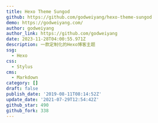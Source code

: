 ```yaml
---
title: Hexo Theme Sungod
github: https://github.com/godweiyang/hexo-theme-sungod
demo: https://godweiyang.com/
author: godweiyang
author_link: https://github.com/godweiyang
date: 2023-11-28T04:00:55.971Z
description: 一款定制化的Hexo博客主题
ssg:
  - Hexo
css:
  - Stylus
cms:
  - Markdown
category: []
draft: false
publish_date: '2019-08-11T08:14:52Z'
update_date: '2021-07-29T12:54:42Z'
github_star: 490
github_fork: 338
---
```

